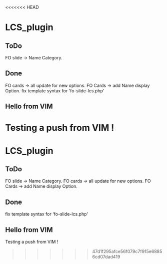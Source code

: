 <<<<<<< HEAD
# LCS_plugin

## ToDo

FO slide -> Name Category.

## Done

FO cards -> all update for new options.
FO Cards -> add Name display Option.
fix template syntax for 'fo-slide-lcs.php'


## Hello from VIM

Testing a push from VIM !
=======
# LCS_plugin

## ToDo

FO slide -> Name Category.
FO cards -> all update for new options.
FO Cards -> add Name display Option.

## Done

fix template syntax for 'fo-slide-lcs.php'


## Hello from VIM

Testing a push from VIM !
>>>>>>> 47d1f295afce56f079c7f915e68856cd07dad419
